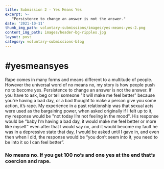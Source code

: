 ```yaml
---
title: Submission 2 - Yes Means Yes
excerpt: >-
   "Persistence to change an answer is not the answer." 
date: '2021-10-11'
thumb_img_path: voluntary-submissions/images/yes-means-yes-2.png
content_img_path: images/header-bg-ripples.jpg
layout: post
category: voluntary-submissions-blog
---
```

# #yesmeansyes

Rape comes in many forms and means different to a multitude of people. However the universal word of no means no, my story is how people push no to become yes. Persistence to change an answer is not the answer. If you have to ask, beg or tell someone "it will make me feel better" because you're having a bad day, or a bad thought to make a person give you some action, it’s rape. My experience in a past relationship was that sexual acts were used as the bargaining power, when asked originally if I felt up to it, my response would be "not today I’m not feeling in the mood". His response would be “baby I’m having a bad day, it would make me feel better or more like myself” even after that I would say no, and it would become my fault he was in a depressive state that day, I would be asked until I gave in, and even then when I did, the response would be “you don’t seem into it, you need to be into it so I can feel better”. 

### No means no. If you get 100 no’s and one yes at the end that’s coercion and rape.
